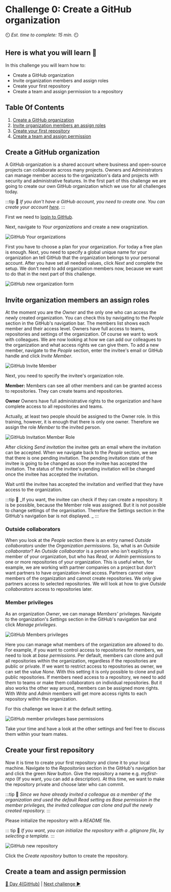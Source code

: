 # Challenge 0: Create a GitHub organization

⏲️ *Est. time to complete: 15 min.* ⏲️

## Here is what you will learn 🎯

In this challenge you will learn how to:

- Create a GitHub organization
- Invite organization members and assign roles
- Create your first repository
- Create a team and assign permission to a repository

## Table Of Contents

1. [Create a GitHub organization](#create-a-github-organization)
2. [Invite organization members an assign roles](#invite-organization-members-an-assign-roles)
3. [Create your first repository](#create-your-first-repository)
4. [Create a team and assign permission](#create-a-team-and-assign-permission)

## Create a GitHub organization

A GitHub organization is a shared account where business and open-source projects can collaborate across many projects. Owners and Administrators can manage member access to the organization's data and projects with security and administrative features. In the first part of this challenge we are going to create our own GitHub organization which we use for all challenges today. 

:::tip
📝 _If you don't have a GitHub account, you need to create one. You can create your account [here](https://github.com/join)._
:::

First we need to [login to GitHub](https://github.com/login).

Next, navigate to _Your organizations_ and create a new oragnization.

![GitHub Your organizations](./images/gh-your-orgs.png)

First you have to choose a plan for your organization. For today a free plan is enough.
Next, you need to specify a global unique name for your organization an tell GitHub that the organization belongs to your personal account. After you have set all needed values, click _Next_ and complete the setup. We don't need to add organization members now, because we want to do that in the next part of this challenge.

![GitHub new organization form](./images/gh-new-org-form.png)


## Invite organization members an assign roles

At the moment you are the _Owner_ and the only one who can access the newly created organization. You can check this by navigating to the _People_ section in the GitHub's navigation bar. The members list shows each member and their access level. 
Owners have full access to teams, repositories and settings of the organization.
Of course we want to work with colleagues. We are now looking at how we can add our colleagues to the organization and what access rights we can give them. To add a new member, navigate to the _People_ section, enter the invitee's email or GitHub handle and click _Invite Member_. 

![GitHub Invite Member](./images/gh-invite-member.png)

Next, you need to specify the invitee's organization role. 

**Member:**
Members can see all other members and can be granted access to repositories. They can create teams and repositories.

**Owner**
Owners have full administrative rights to the organization and have complete access to all repositories and teams.

Actually, at least two people should be assigned to the Owner role. In this training, however, it is enough that there is only one owner. Therefore we assign the role _Member_ to the invited person.

![GitHub Invitation Member Role](./images/gh-invite-role-org.png)


After clicking _Send invitation_ the invitee gets an email where the invitation can be accepted. 
When we navigate back to the _People_ section, we see that there is one pending invitation. The pending invitation state of the invitee is going to be changed as soon the invitee has accepted the invitation. The status of the invitee's pending invitation will be changed once the invitee has accepted the invitation.

Wait until the invitee has accepted the invitation and verified that they have access to the organization.

:::tip
📝 _If you want, the invitee can check if they can create a repository. It is be possible, because the Member role was assigned. But it is not possible to change settings of the organisation. Therefore the Settings section in the GitHub's navigation bar is not displayed. _
:::

### Outside collaborators

When you look at the _People_ section there is an entry named _Outside collaborators_ under the _Organization permissions_. So, what is an _Outside collaborator_? An _Outside collaborator_ is a person who isn't explicitly a member of your organization, but who has _Read_, or _Admin_ permissions to one or more repositories of your organization. 
This is useful when, for example, we are working with partner companies on a project but don't want partners to have organization-level access. Partners cannot view members of the organization and cannot create repositories. We only give partners access to selected repositories.
We will look at how to give _Outside collaborators_ access to repositories later.

### Member privileges

As an organization _Owner_, we can manage _Members'_ privileges. Navigate to the organization's _Settings_ section in the GitHub's navigation bar and click _Manage privileges_.

![GitHub Members privileges](./images/gh-member-privileges-org.png)


Here you can manage what members of the organization are allowed to do. For example, if you want to control access to repositories for members, we need to look at _base permissions_. Per default, members can clone and pull all repositories within the organization, regardless if the repositories are public or private. If we want to restrict access to repositories as owner, we can set the value _None_. With this setting it is only possible to clone and pull public repositories. If members need access to a repository, we need to add them to teams or make them collaborators on individual repositories.
But it also works the other way around, members can be assigned more rights.  With _Write_ and _Admin_ members will get more access rights to each repository within the organization.

For this challenge we leave it at the default setting.

![GitHub member privileges base permissions](./images/gh-members-priv-base.png)


Take your time and have a look at the other settings and feel free to discuss them within your team mates.


## Create your first repository

Now it is time to create your first repository and clone it to your local machine. Navigate to the _Repositories_ section in the GitHub's navigation bar and click the green _New_ button. 
Give the repository a name e.g. _myfirst-repo_ (If you want, you can add a description).
At this time, we want to make the repository private and choose later who can commit. 

:::tip
📝 _Since we have already invited a colleague as a member of the organization and used the default _Read_ setting as Base permission in the member privileges, the invited colleague can clone and pull the newly created repository._
:::

Please initialize the repository with a _README_ file. 

::: tip
📝 _If you want, you can initialize the repository with a _.gitignore_ file, by selecting a template._
:::

![GitHub new repository](./images/gh-new-repo.png)

Click the _Create repository_ button to create the repository.


## Create a team and assign permission


[🔼 Day 4(GitHub)](../README.md) | [Next challenge ▶](./NN-challenge.md)

